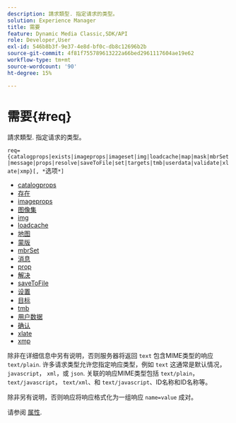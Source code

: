```yaml
---
description: 請求類型. 指定请求的类型。
solution: Experience Manager
title: 需要
feature: Dynamic Media Classic,SDK/API
role: Developer,User
exl-id: 546b8b3f-9e37-4e8d-bf0c-db8c12696b2b
source-git-commit: 4f81f755789613222a66bed2961117604ae19e62
workflow-type: tm+mt
source-wordcount: '90'
ht-degree: 15%

---
```


# 需要{#req}

請求類型. 指定请求的类型。

`req={catalogprops|exists|imageprops|imageset|img|loadcache|map|mask|mbrSet|message|props|resolve|saveToFile|set|targets|tmb|userdata|validate|xlate|xmp}[, *`选项`*]`

* [catalogprops](r-catalogprops.md)
* [存在](r-exists.md)
* [imageprops](r-imageprops.md)
* [图像集](r-imageset-req.md)
* [img](r-img.md)
* [loadcache](r-loadcache.md)
* [地图](r-map-req.md)
* [蒙版](r-mask-req.md)
* [mbrSet](r-mbrset.md)
* [消息](r-message.md)
* [prop](r-props.md)
* [解决](r-resolve.md)
* [saveToFile](r-savetofile.md)
* [设置](r-set.md)
* [目标](r-targets.md)
* [tmb](r-tmb.md)
* [用户数据](r-userdata.md)
* [确认](r-is-http-validate.md)
* [xlate](r-xlate.md)
* [xmp](r-xmp.md)

除非在详细信息中另有说明，否则服务器将返回 `text` 包含MIME类型的响应 `text/plain`. 许多请求类型允许您指定响应类型，例如 `text` 这通常是默认情况， `javascript`， `xml`，或 `json`. 关联的响应MIME类型包括 `text/plain`， `text/javascript`， `text/xml`、和 `text/javascript`、ID名称和ID名称等。

除非另有说明，否则响应将响应格式化为一组响应 `name=value` 成对。

请参阅 [属性](../../../../../../is-api/http-ref/image-serving-api-ref/c-http-protocol-reference/c-response-data/c-properties/c-properties.md#concept-49c609fd6de942cab422ee412353c9d9).
